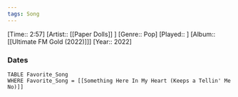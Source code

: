 ```yaml
---
tags: Song  
---
```

[Time:: 2:57]
[Artist:: [[Paper Dolls]] ]
[Genre:: Pop]
[Played:: ]
[Album:: [[Ultimate FM Gold (2022)]]]
[Year:: 2022]
### Dates
````dataview
TABLE Favorite_Song
WHERE Favorite_Song = [[Something Here In My Heart (Keeps a Tellin' Me No)]]
````